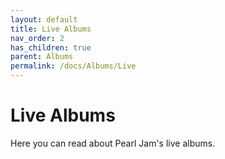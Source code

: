 ```yaml
---
layout: default
title: Live Albums
nav_order: 2
has_children: true
parent: Albums
permalink: /docs/Albums/Live
---
```


# Live Albums

Here you can read about Pearl Jam's live albums.